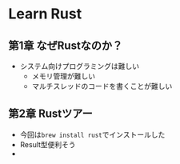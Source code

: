 # Learn Rust

## 第1章 なぜRustなのか？

* システム向けプログラミングは難しい
  * メモリ管理が難しい
  * マルチスレッドのコードを書くことが難しい

## 第2章 Rustツアー

* 今回は`brew install rust`でインストールした
* Result型便利そう
* 

